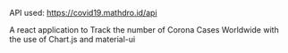 API used: https://covid19.mathdro.id/api

A react application to Track the number of Corona Cases Worldwide
with the use of Chart.js and material-ui

